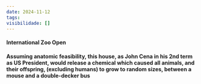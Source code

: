 ```yaml
---
date: 2024-11-12
tags: 
visibilidade: []
---
```

#### International Zoo Open

#### Assuming anatomic feasibility, this house, as John Cena in his 2nd term as US President, would release a chemical which caused all animals, and their offspring, (excluding humans) to grow to random sizes, between a mouse and a double-decker bus



